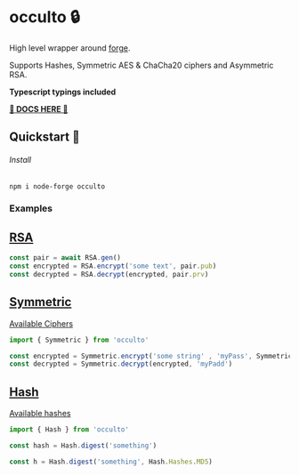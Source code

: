 # occulto 🔒

High level wrapper around [forge](https://github.com/digitalbazaar/forge).

Supports Hashes, Symmetric AES & ChaCha20 ciphers and Asymmetric RSA.

**Typescript typings included**

[**📒 DOCS HERE 📒**](https://cupcakearmy.github.io/occulto/index.html)

## Quickstart 🚀

###### Install

```
npm i node-forge occulto
```

### Examples 

## [RSA](https://cupcakearmy.github.io/occulto/modules/_rsa_.html)

```typescript
const pair = await RSA.gen()
const encrypted = RSA.encrypt('some text', pair.pub)
const decrypted = RSA.decrypt(encrypted, pair.prv)
```

## [Symmetric](https://cupcakearmy.github.io/occulto/modules/_symmetric_.html)

[Available Ciphers](https://cupcakearmy.github.io/occulto/enums/_symmetric_.ciphers.html)

```javascript
import { Symmetric } from 'occulto'

const encrypted = Symmetric.encrypt('some string' , 'myPass', Symmetric.Ciphers.AES_128_GCM)
const decrypted = Symmetric.decrypt(encrypted, 'myPadd')
```

## [Hash](https://cupcakearmy.github.io/occulto/modules/_hash_.html)

[Available hashes](https://cupcakearmy.github.io/occulto/enums/_hash_.hashes.html)

```typescript
import { Hash } from 'occulto'

const hash = Hash.digest('something')

const h = Hash.digest('something', Hash.Hashes.MD5)

```
